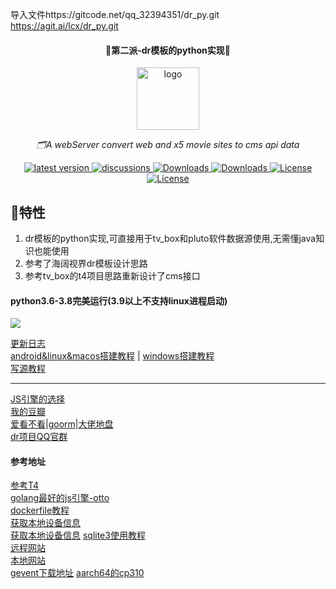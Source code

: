 导入文件https://gitcode.net/qq_32394351/dr_py.git
https://agit.ai/lcx/dr_py.git

[comment]: <> (#### 🚀dr模板的python实现🚀)
<div align="center">
<h4>🚀第二派-dr模板的python实现🚀</h4>
  <a href="https://alist.nn.ci"><img height="100px" alt="logo" src="https://gitcode.net/qq_32394351/dr_py/-/raw/1fe0e082b1ceacc4469d7f175a605cc2edf0bab0/static/img/icon.png"/></a>
  <p><em>🗂️A webServer convert web and x5 movie sites to cms api data</em></p>
  <a href="https://gitcode.net/qq_32394351/dr_py/-/releases">
    <img src="https://img.shields.io/badge/version-3.9.34-blue" alt="latest version" />
  </a>
  <a href="https://gitcode.net/qq_32394351/dr_py/-/issues">
    <img src="https://img.shields.io/badge/issues-3-orange" alt="discussions" />
  </a>

<a href="https://wwi.lanzoup.com/igPCG0dlqouf">
    <img src="https://img.shields.io/badge/蓝奏云下载-3.9.0-blue" alt="Downloads" />
  </a>



<a href="https://hub.docker.com/repository/docker/hjdhnx/drpy">
    <img src="https://img.shields.io/badge/docker镜像主页-drpy-blue" alt="Downloads" />
  </a>

  <a href="https://gitcode.net/qq_32394351/dr_py/-/blob/master/LICENSE">
    <img src="https://img.shields.io/badge/license-AGPL3.0-orange" alt="License" />
  </a>

<a href="https://wwi.lanzoup.com/b041hfrwh">
    <img src="https://img.shields.io/badge/coverage(3p5h)-99.9%25-yellowgreen" alt="License" />
  </a>
</div>  


## 🚀特性
1. dr模板的python实现,可直接用于tv_box和pluto软件数据源使用,无需懂java知识也能使用
2. 参考了海阔视界dr模板设计思路
3. 参考tv_box的t4项目思路重新设计了cms接口

#### python3.6-3.8完美运行(3.9以上不支持linux进程启动)
<a href="./doc/安卓本地搭建说明.md" alt="install">
<img src="https://img.shields.io/badge/install support-termux|windows|ubuntu|python3.6~python3.8-yellowgreen" />
</a>

[更新日志](./doc/更新日志.md)  
[android&linux&macos搭建教程](./doc/安卓本地搭建说明.md) | [windows搭建教程](./doc/windows搭建说明.md)  
[写源教程](./doc/写源教程.md)

---
[JS引擎的选择](./doc/python最强js引擎.md)  
[我的豆瓣](./static/img/豆瓣.png)  
[爱看不看](https://jason-ray.notion.site/jason-ray/Pluto-TVB-706da08332804a19ab012b4f8385df64)|[goorm](./doc/道长乱说.md)|[大佬地盘](./doc/大佬友链.md)   
[dr项目QQ官群](https://qm.qq.com/cgi-bin/qm/qr?k=H2KwcXrMdiR5M2blHR5gjZzPfN_S3N_C&jump_from=webapi)  


#### 参考地址
[参考T4](https://github.com/sec-an/TV_Spider/blob/main/spider/sp360.py)   
[golang最好的js引擎-otto](https://github.com/robertkrimen/otto)   
[dockerfile教程](https://blog.csdn.net/qq_46158060/article/details/125718218)   
[获取本地设备信息](https://blog.csdn.net/cui_yonghua/article/details/125508991)   
[获取本地设备信息](https://m.jb51.net/article/140716.htm)
[sqlite3使用教程](https://m.yisu.com/zixun/375448.html)  
[远程网站](http://cms.nokia.press/index)  
[本地网站](http://192.168.10.99:5705/index)  
[gevent下载地址](https://pypi.org/project/gevent/#files)
[aarch64的cp310](http://pan.nokia.press/d/hiker/whl/gevent-21.12.0-cp310-cp310-linux_aarch64.whl)
